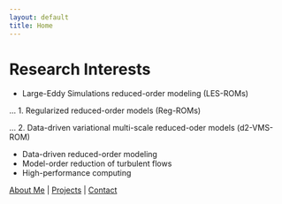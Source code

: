 ```yaml
---
layout: default
title: Home
---
```


# Research Interests

<!-- ![](images/headshot.JPG){: .headshot } -->
* Large-Eddy Simulations reduced-order modeling (LES-ROMs)

... 1. Regularized reduced-order models (Reg-ROMs)

... 2. Data-driven variational multi-scale reduced-oder models (d2-VMS-ROM)

* Data-driven reduced-order modeling
* Model-order reduction of turbulent flows
* High-performance computing


[About Me](about.md) | [Projects](projects.md) | [Contact](contact.md)